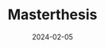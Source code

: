 ---
title: Masterthesis
date: 2024-02-05
summary: Built an AI-powered chatbot for customer service, integrating NLP and ML.
categories: ["AI", "Chatbots"]
---
